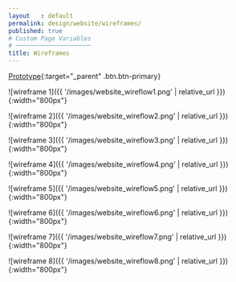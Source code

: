 ```yaml
---
layout   : default
permalink: design/website/wireframes/
published: true
# Custom Page Variables
# ─────────────────────
title: Wireframes
---
```


[Prototype](https://xd.adobe.com/view/77b166c6-b841-4a2b-a266-071dcf0f0f6e/){:target="_parent" .btn.btn-primary}

![wireframe 1]({{ '/images/website_wireflow1.png' | relative_url }}){:width="800px"}

![wireframe 2]({{ '/images/website_wireflow2.png' | relative_url }}){:width="800px"}

![wireframe 3]({{ '/images/website_wireflow3.png' | relative_url }}){:width="800px"}

![wireframe 4]({{ '/images/website_wireflow4.png' | relative_url }}){:width="800px"}

![wireframe 5]({{ '/images/website_wireflow5.png' | relative_url }}){:width="800px"}

![wireframe 6]({{ '/images/website_wireflow6.png' | relative_url }}){:width="800px"}

![wireframe 7]({{ '/images/website_wireflow7.png' | relative_url }}){:width="800px"}

![wireframe 8]({{ '/images/website_wireflow8.png' | relative_url }}){:width="800px"}